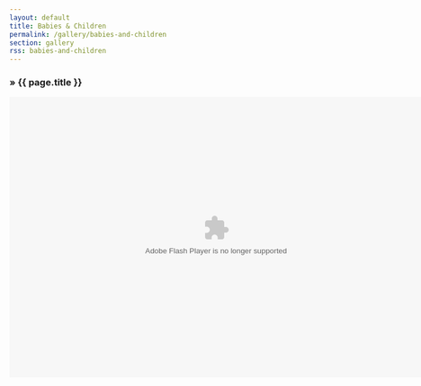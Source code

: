```yaml
---
layout: default
title: Babies & Children
permalink: /gallery/babies-and-children
section: gallery
rss: babies-and-children
---
```


<section>
	<article>
		<h1><span>&raquo;</span> {{ page.title }}</h1>
		<object id="o" classid="clsid:D27CDB6E-AE6D-11cf-96B8-444553540000" width="735" height="500">
			<param name="movie" value="/vendor/cooliris/cooliris.swf">
			<param name="flashvars" value="feed=http://diannehayphotography.com.au/rss/{{ page.rss }}.rss">
			<param name="allowFullScreen" value="true">
			<param name="allowScriptAccess" value="never">
			<embed type="application/x-shockwave-flash" src="/vendor/cooliris/cooliris.swf" width="735" height="500" flashvars="feed=http://diannehayphotography.com.au/rss/{{ page.rss }}.rss" allowFullScreen="true" allowScriptAccess="never"></embed>
		</object>
	</article>
</section>
